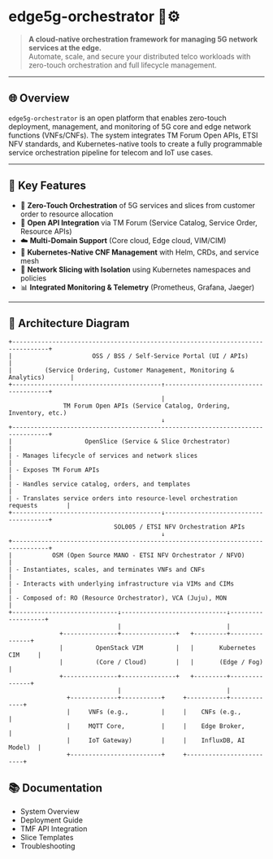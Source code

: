 # edge5g-orchestrator 📶⚙️

> **A cloud-native orchestration framework for managing 5G network services at the edge.**  
> Automate, scale, and secure your distributed telco workloads with zero-touch orchestration and full lifecycle management.

---

## 🌐 Overview

`edge5g-orchestrator` is an open platform that enables zero-touch deployment, management, and monitoring of 5G core and edge network functions (VNFs/CNFs). The system integrates TM Forum Open APIs, ETSI NFV standards, and Kubernetes-native tools to create a fully programmable service orchestration pipeline for telecom and IoT use cases.

---

## 🚀 Key Features

- 🧠 **Zero-Touch Orchestration** of 5G services and slices from customer order to resource allocation
- 🔌 **Open API Integration** via TM Forum (Service Catalog, Service Order, Resource APIs)
- ☁️ **Multi-Domain Support** (Core cloud, Edge cloud, VIM/CIM)
- 📡 **Kubernetes-Native CNF Management** with Helm, CRDs, and service mesh
- 🔐 **Network Slicing with Isolation** using Kubernetes namespaces and policies
- 📊 **Integrated Monitoring & Telemetry** (Prometheus, Grafana, Jaeger)

---

## 🧱 Architecture Diagram
```
+--------------------------------------------------------------------------------+
|                      OSS / BSS / Self-Service Portal (UI / APIs)              |
|         (Service Ordering, Customer Management, Monitoring & Analytics)       |
+-----------------------------------------↑--------------------------------------+
                                          |
               TM Forum Open APIs (Service Catalog, Ordering, Inventory, etc.)   
                                          ↓
+--------------------------------------------------------------------------------+
|                    OpenSlice (Service & Slice Orchestrator)                   |
| - Manages lifecycle of services and network slices                            |
| - Exposes TM Forum APIs                                                       |
| - Handles service catalog, orders, and templates                              |
| - Translates service orders into resource-level orchestration requests        |
+-----------------------------------------↓--------------------------------------+
                             SOL005 / ETSI NFV Orchestration APIs
                                          ↓
+--------------------------------------------------------------------------------+
|           OSM (Open Source MANO - ETSI NFV Orchestrator / NFVO)               |
| - Instantiates, scales, and terminates VNFs and CNFs                          |
| - Interacts with underlying infrastructure via VIMs and CIMs                  |
| - Composed of: RO (Resource Orchestrator), VCA (Juju), MON                    |
+-----------------------------↓-----------------------------↓-------------------+
                              |                             |
              +---------------+---------------+   +---------+---------------+
              |         OpenStack VIM         |   |       Kubernetes CIM     |
              |         (Core / Cloud)        |   |       (Edge / Fog)       |
              +---------------+---------------+   +---------+---------------+
                              |                             |
                +-------------+-----------+     +-----------+-------------+
                |     VNFs (e.g.,         |     |    CNFs (e.g.,          |
                |     MQTT Core,          |     |    Edge Broker,         |
                |     IoT Gateway)        |     |    InfluxDB, AI Model)  |
                +-------------------------+     +-------------------------+
```


## 📚 Documentation
- System Overview
- Deployment Guide
- TMF API Integration
- Slice Templates
- Troubleshooting

